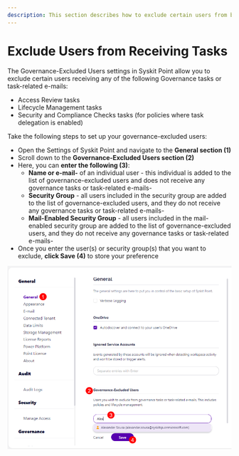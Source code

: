 ```yaml
---
description: This section describes how to exclude certain users from being able to receive and resolve governance tasks.
---
```


# Exclude Users from Receiving Tasks

The Governance-Excluded Users settings in Syskit Point allow you to exclude certain users receiving any of the following Governance tasks or task-related e-mails:

* Access Review tasks 
* Lifecycle Management tasks
* Security and Compliance Checks tasks (for policies where task delegation is enabled)

Take the following steps to set up your governance-excluded users:

* Open the Settings of Syskit Point and navigate to the **General section (1)**
* Scroll down to the **Governance-Excluded Users section (2)**
* Here, you can **enter the following (3)**:
  * **Name or e-mail-** of an individual user - this individual is added to the list of governance-excluded users and does not receive any governance tasks or task-related e-mails-
  * **Security Group** - all users included in the security group are added to the list of governance-excluded users, and they do not receive any governance tasks or task-related e-mails-
  * **Mail-Enabled Security Group** - all users included in the mail-enabled security group are added to the list of governance-excluded users, and they do not receive any governance tasks or task-related e-mails-
* Once you enter the user(s) or security group(s) that you want to exclude, **click Save (4)** to store your preference

![Governance-Excluded Users - Setup](../../../.gitbook/assets/exclude-users-task-setup.png)
